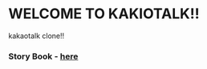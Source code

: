 # WELCOME TO KAKIOTALK!!

kakaotalk clone!!

### Story Book - [here](https://kakiotalk-storybook.junow.now.sh/)
